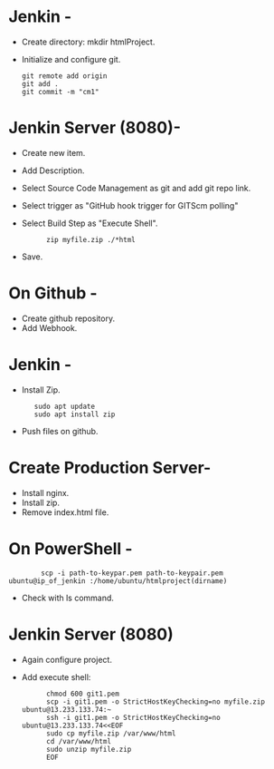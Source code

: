 # Jenkin -
- Create directory: mkdir htmlProject.
- Initialize and configure git.

      git remote add origin
      git add .
      git commit -m "cm1"


# Jenkin Server (8080)-
- Create new item.
- Add Description.
- Select Source Code Management as git and add git repo link.
- Select trigger as "GitHub hook trigger for GITScm polling"
- Select Build Step as "Execute Shell".

            zip myfile.zip ./*html

- Save.

# On Github -
- Create github repository.
- Add Webhook.


# Jenkin -
- Install Zip.
  
         sudo apt update
         sudo apt install zip
  
- Push files on github.

# Create Production Server-
- Install nginx.
- Install zip.
- Remove index.html file.

  
# On PowerShell -

            scp -i path-to-keypar.pem path-to-keypair.pem ubuntu@ip_of_jenkin :/home/ubuntu/htmlproject(dirname)

- Check with ls command.

# Jenkin Server (8080)
- Again configure project.
- Add execute shell:

            
            chmod 600 git1.pem
            scp -i git1.pem -o StrictHostKeyChecking=no myfile.zip ubuntu@13.233.133.74:~
            ssh -i git1.pem -o StrictHostKeyChecking=no ubuntu@13.233.133.74<<EOF
            sudo cp myfile.zip /var/www/html
            cd /var/www/html
            sudo unzip myfile.zip
            EOF

















